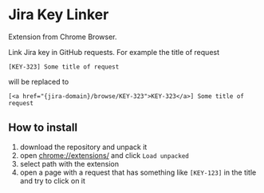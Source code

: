 # Jira Key Linker

Extension from Chrome Browser.

Link Jira key in GitHub requests. For example the title of request 

`[KEY-323] Some title of request` 

will be replaced to 

`[<a href="{jira-domain}/browse/KEY-323">KEY-323</a>] Some title of request`

## How to install

1. download the repository and unpack it
2. open [chrome://extensions/](chrome://extensions/) and click `Load unpacked`
3. select path with the extension
4. open a page with a request that has something like `[KEY-123]` in the title and try to click on it 
